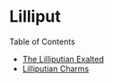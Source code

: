 # Lilliput

Table of Contents

- [The Lilliputian Exalted](./01-intro.md)
- [Lilliputian Charms](./02-charms.md)
